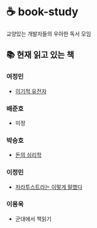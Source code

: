 # ☕ book-study
교양있는 개발자들의 우아한 독서 모임


## 📚 현재 읽고 있는 책

### 여정민

- [이기적 유전자](http://www.yes24.com/Product/Goods/65067259)


### 배준호

- 미정

### 박승호

- [돈의 심리학](http://www.yes24.com/Product/Goods/96547408)

### 이정민

- [차라투스트라는 이렇게 말했다](http://www.yes24.com/Product/Goods/2662031)

### 이용욱

- 군대에서 책읽기
